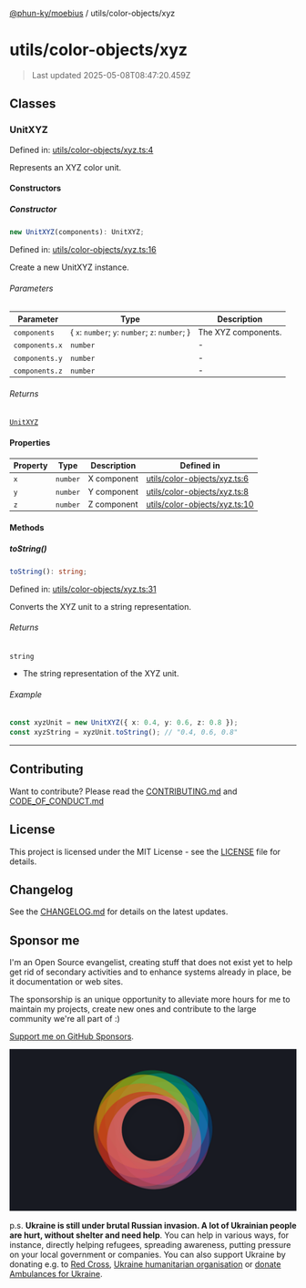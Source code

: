 [@phun-ky/moebius](../../README.md) / utils/color-objects/xyz

# utils/color-objects/xyz

> Last updated 2025-05-08T08:47:20.459Z

##

## Classes

### UnitXYZ

Defined in: [utils/color-objects/xyz.ts:4](https://github.com/phun-ky/moebius/blob/main/src/utils/color-objects/xyz.ts#L4)

Represents an XYZ color unit.

#### Constructors

##### Constructor

```ts
new UnitXYZ(components): UnitXYZ;
```

Defined in: [utils/color-objects/xyz.ts:16](https://github.com/phun-ky/moebius/blob/main/src/utils/color-objects/xyz.ts#L16)

Create a new UnitXYZ instance.

###### Parameters

| Parameter      | Type                                             | Description         |
| -------------- | ------------------------------------------------ | ------------------- |
| `components`   | { `x`: `number`; `y`: `number`; `z`: `number`; } | The XYZ components. |
| `components.x` | `number`                                         | -                   |
| `components.y` | `number`                                         | -                   |
| `components.z` | `number`                                         | -                   |

###### Returns

[`UnitXYZ`](#unitxyz)

#### Properties

| Property           | Type     | Description | Defined in                                                                                                       |
| ------------------ | -------- | ----------- | ---------------------------------------------------------------------------------------------------------------- |
| <a id="x"></a> `x` | `number` | X component | [utils/color-objects/xyz.ts:6](https://github.com/phun-ky/moebius/blob/main/src/utils/color-objects/xyz.ts#L6)   |
| <a id="y"></a> `y` | `number` | Y component | [utils/color-objects/xyz.ts:8](https://github.com/phun-ky/moebius/blob/main/src/utils/color-objects/xyz.ts#L8)   |
| <a id="z"></a> `z` | `number` | Z component | [utils/color-objects/xyz.ts:10](https://github.com/phun-ky/moebius/blob/main/src/utils/color-objects/xyz.ts#L10) |

#### Methods

##### toString()

```ts
toString(): string;
```

Defined in: [utils/color-objects/xyz.ts:31](https://github.com/phun-ky/moebius/blob/main/src/utils/color-objects/xyz.ts#L31)

Converts the XYZ unit to a string representation.

###### Returns

`string`

- The string representation of the XYZ unit.

###### Example

```ts
const xyzUnit = new UnitXYZ({ x: 0.4, y: 0.6, z: 0.8 });
const xyzString = xyzUnit.toString(); // "0.4, 0.6, 0.8"
```

---

## Contributing

Want to contribute? Please read the [CONTRIBUTING.md](https://github.com/phun-ky/moebius/blob/main/CONTRIBUTING.md) and [CODE_OF_CONDUCT.md](https://github.com/phun-ky/moebius/blob/main/CODE_OF_CONDUCT.md)

## License

This project is licensed under the MIT License - see the [LICENSE](https://github.com/phun-ky/moebius/blob/main/LICENSE) file for details.

## Changelog

See the [CHANGELOG.md](https://github.com/phun-ky/moebius/blob/main/CHANGELOG.md) for details on the latest updates.

## Sponsor me

I'm an Open Source evangelist, creating stuff that does not exist yet to help get rid of secondary activities and to enhance systems already in place, be it documentation or web sites.

The sponsorship is an unique opportunity to alleviate more hours for me to maintain my projects, create new ones and contribute to the large community we're all part of :)

[Support me on GitHub Sponsors](https://github.com/sponsors/phun-ky).

![logo](https://github.com/phun-ky/moebius/blob/main/public/images/logo/logo-ring.png?raw=true)

p.s. **Ukraine is still under brutal Russian invasion. A lot of Ukrainian people are hurt, without shelter and need help**. You can help in various ways, for instance, directly helping refugees, spreading awareness, putting pressure on your local government or companies. You can also support Ukraine by donating e.g. to [Red Cross](https://www.icrc.org/en/donate/ukraine), [Ukraine humanitarian organisation](https://savelife.in.ua/en/donate-en/#donate-army-card-weekly) or [donate Ambulances for Ukraine](https://www.gofundme.com/f/help-to-save-the-lives-of-civilians-in-a-war-zone).

